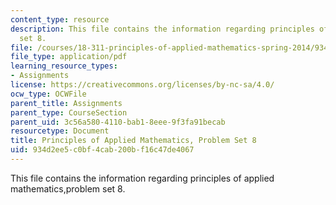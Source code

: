 ```yaml
---
content_type: resource
description: This file contains the information regarding principles of applied mathematics,problem
  set 8.
file: /courses/18-311-principles-of-applied-mathematics-spring-2014/934d2ee5c0bf4cab200bf16c47de4067_MIT18_311S14_ProblemSet8.pdf
file_type: application/pdf
learning_resource_types:
- Assignments
license: https://creativecommons.org/licenses/by-nc-sa/4.0/
ocw_type: OCWFile
parent_title: Assignments
parent_type: CourseSection
parent_uid: 3c56a580-4110-bab1-8eee-9f3fa91becab
resourcetype: Document
title: Principles of Applied Mathematics, Problem Set 8
uid: 934d2ee5-c0bf-4cab-200b-f16c47de4067
---
```

This file contains the information regarding principles of applied mathematics,problem set 8.